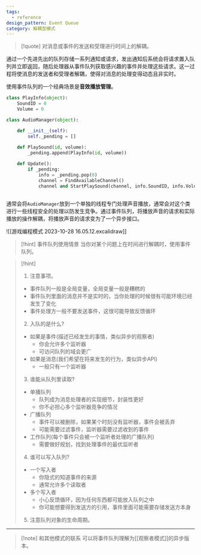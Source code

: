 ```yaml
---
tags:
  - reference
design_pattern: Event Queue
category: 解耦型模式
---
```

> [!quote]
   对消息或事件的发送和受理进行时间上的解耦。
  > 
   通过一个先进先出的队列存储一系列通知或请求，发出通知后系统会将请求置入队列并立即返回，随后处理器从事件队列获取感兴趣的事件并处理这些请求。这一过程将使消息的发送者和受理者解耦，使得对消息的处理变得动态且非实时。

使用事件队列的一个经典场景是**音效播放管理**。

```python
class PlayInfo(object):
	SoundID = 0
	Volume = 0

class AudioManager(object):

	def __init__(self):
		self._pending = []
		
	def PlaySound(id, volume):
		_pending.append(PlayInfo(id, volume))

	def Update():
		if _pending:
			info = _pending.pop(0)
			channel = FindAvailableChannel()
			channel and StartPlaySound(channel, info.SoundID, info.Volume)
			
```

通常会将`AudioManager`放到一个单独的线程专门处理声音播放，通常会对这个类进行一些线程安全的处理以防发生竞争。通过事件队列，将播放声音的请求和实际播放的操作解耦，将播放声音的请求变为了一个异步接口。

![[游戏编程模式 2023-10-28 16.05.12.excalidraw]]

> [!hint] 事件队列使用情景
   当你对某个问题上在时间进行解耦时，使用事件队列。

> [!hint]
> 1. 注意事项。
>	- 事件队列一般是全局变量，全局变量一般是糟糕的
>	- 事件队列里面的消息并不是实时的，当你处理的时候很有可能环境已经发生了变化
>	- 事件处理方一般不要发送事件，这很可能导致反馈循环
> 2. 入队的是什么?
>	- 如果是事件(描述已经发生的事情，类似异步的观察者)
>		- 你会允许多个监听器
>		- 可访问队列的域会更广
>	- 如果是消息(我们希望在将来发生的行为，类似异步API)
>		- 一般只有一个监听器
> 3. 谁能从队列里读取?
>	- 单播队列
>		- 队列成为消息处理者的实现细节，封装性更好
>		- 你不必担心多个监听器竞争的情况
>	- 广播队列
>		- 事件可以被删除，如果某个时刻没有监听器，事件会被丢弃
>		- 可能需要过滤事件，监听器需要过滤收到的事件
>	- 工作队列(每个事件只会被一个监听者处理的广播队列)
>		- 需要做好规划，找到处理事件的最优监听者
> 4. 谁可以写入队列?
>	- 一个写入者
>		- 你隐式的知道事件的来源
>		- 通常允许多个读取者
>	- 多个写入者
>		- 小心反馈循环，因为任何东西都可能放入队列之中
>		- 你可能想要得到发送方的引用，事件里面可能需要存储发送方本身
> 5. 注意队列对象的生命周期。

---

> [!note] 和其他模式的联系
> 可以将事件队列理解为[[观察者模式]]的异步版本。